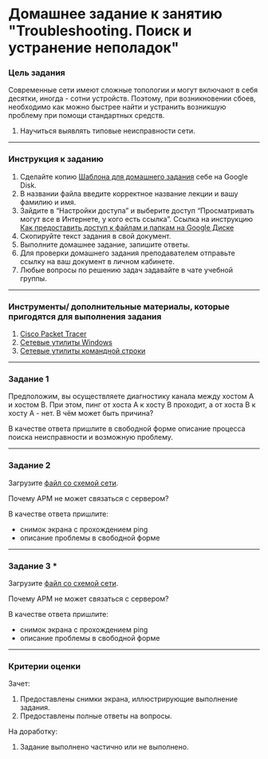 # Домашнее задание к занятию "Troubleshooting. Поиск и устранение неполадок"

### 

### Цель задания

Современные сети имеют сложные топологии и могут включают в себя десятки, иногда - сотни устройств.  Поэтому, при возникновении сбоев, необходимо как можно быстрее найти и устранить возникшую проблему при помощи стандартных средств.

1. Научиться выявлять типовые неисправности сети.

------

### 

### Инструкция к заданию

1. Сделайте копию [Шаблона для домашнего задания](https://docs.google.com/document/d/1Xl6Ed8MhlPNMg9R-45d7ouJyjBZEOp6I22YrGD3nseg/edit?usp=sharing) себе на Google Disk.
2. В названии файла введите корректное название лекции и вашу фамилию и имя.
3. Зайдите в “Настройки доступа” и выберите доступ “Просматривать могут все в Интернете, у кого есть ссылка”. Ссылка на инструкцию [Как предоставить доступ к файлам и папкам на Google Диске](https://support.google.com/docs/answer/2494822?hl=ru&co=GENIE.Platform%3DDesktop)
4. Скопируйте текст задания в свой документ.
5. Выполните домашнее задание, запишите ответы.
6. Для проверки домашнего задания преподавателем отправьте ссылку на ваш документ в личном кабинете.
7. Любые вопросы по решению задач задавайте в чате учебной группы.

------

### 

### Инструменты/ дополнительные материалы, которые пригодятся для выполнения задания

1. [Cisco Packet Tracer](https://www.netacad.com/ru/courses/packet-tracer)
2. [Сетевые утилиты Windows](http://stilus-doctus.narod.ru/netutil.html)
3. [Сетевые утилиты командной строки](https://tech-geek.ru/network-command-line-utilities/)

------

### 

### Задание 1

Предположим, вы осуществляете диагностику канала между хостом А и хостом В. При этом, пинг от хоста А к хосту В проходит, а от хоста В к хосту А - нет. В чём может быть причина?



В качестве ответа пришлите  в свободной форме описание процесса поиска неисправности и возможную проблему.

------

### 

### Задание 2

Загрузите [файл со схемой сети](https://github.com/netology-code/pnet-homeworks/blob/main/9/trouble_task2.pkt).

Почему АРМ не может связаться с сервером?



В качестве ответа пришлите:

- снимок экрана с прохождением ping
- описание проблемы в свободной форме

------

### 

### Задание 3 *

Загрузите [файл со схемой сети](https://github.com/netology-code/pnet-homeworks/blob/main/9/trouble_task3.pkt).

Почему АРМ не может связаться с сервером?



В качестве ответа пришлите:

- снимок экрана с прохождением ping
- описание проблемы в свободной форме

------



### Критерии оценки

Зачет:

1. Предоставлены снимки экрана, иллюстрирующие выполнение задания.
2. Предоставлены полные ответы на вопросы.

На доработку:

1. Задание выполнено частично или не выполнено.
